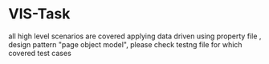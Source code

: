 # VIS-Task
all high level scenarios are covered applying data driven using property file , design pattern "page object model", please check testng file for which covered test cases
